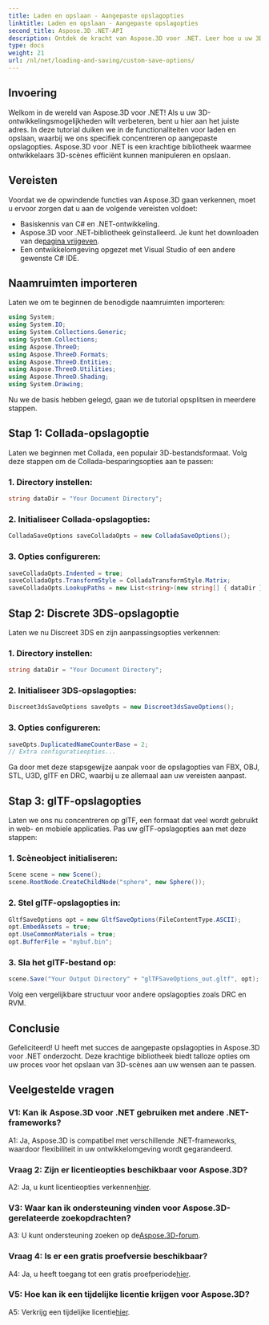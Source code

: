 ```yaml
---
title: Laden en opslaan - Aangepaste opslagopties
linktitle: Laden en opslaan - Aangepaste opslagopties
second_title: Aspose.3D .NET-API
description: Ontdek de kracht van Aspose.3D voor .NET. Leer hoe u uw 3D-scènebesparing kunt aanpassen met stapsgewijze handleidingen voor de formaten Collada, 3DS, FBX, OBJ, STL, U3D, glTF, DRC en RVM.
type: docs
weight: 21
url: /nl/net/loading-and-saving/custom-save-options/
---
```

## Invoering

Welkom in de wereld van Aspose.3D voor .NET! Als u uw 3D-ontwikkelingsmogelijkheden wilt verbeteren, bent u hier aan het juiste adres. In deze tutorial duiken we in de functionaliteiten voor laden en opslaan, waarbij we ons specifiek concentreren op aangepaste opslagopties. Aspose.3D voor .NET is een krachtige bibliotheek waarmee ontwikkelaars 3D-scènes efficiënt kunnen manipuleren en opslaan.

## Vereisten

Voordat we de opwindende functies van Aspose.3D gaan verkennen, moet u ervoor zorgen dat u aan de volgende vereisten voldoet:

- Basiskennis van C# en .NET-ontwikkeling.
-  Aspose.3D voor .NET-bibliotheek geïnstalleerd. Je kunt het downloaden van de[pagina vrijgeven](https://releases.aspose.com/3d/net/).
- Een ontwikkelomgeving opgezet met Visual Studio of een andere gewenste C# IDE.

## Naamruimten importeren

Laten we om te beginnen de benodigde naamruimten importeren:

```csharp
using System;
using System.IO;
using System.Collections.Generic;
using System.Collections;
using Aspose.ThreeD;
using Aspose.ThreeD.Formats;
using Aspose.ThreeD.Entities;
using Aspose.ThreeD.Utilities;
using Aspose.ThreeD.Shading;
using System.Drawing;
```

Nu we de basis hebben gelegd, gaan we de tutorial opsplitsen in meerdere stappen.

## Stap 1: Collada-opslagoptie

Laten we beginnen met Collada, een populair 3D-bestandsformaat. Volg deze stappen om de Collada-besparingsopties aan te passen:

### 1. Directory instellen:
   ```csharp
   string dataDir = "Your Document Directory";
   ```

### 2. Initialiseer Collada-opslagopties:
   ```csharp
   ColladaSaveOptions saveColladaOpts = new ColladaSaveOptions();
   ```

### 3. Opties configureren:
   ```csharp
   saveColladaOpts.Indented = true;
   saveColladaOpts.TransformStyle = ColladaTransformStyle.Matrix;
   saveColladaOpts.LookupPaths = new List<string>(new string[] { dataDir });
   ```

## Stap 2: Discrete 3DS-opslagoptie

Laten we nu Discreet 3DS en zijn aanpassingsopties verkennen:

### 1. Directory instellen:
   ```csharp
   string dataDir = "Your Document Directory";
   ```

### 2. Initialiseer 3DS-opslagopties:
   ```csharp
   Discreet3dsSaveOptions saveOpts = new Discreet3dsSaveOptions();
   ```

### 3. Opties configureren:
   ```csharp
   saveOpts.DuplicatedNameCounterBase = 2;
   // Extra configuratieopties...
   ```

Ga door met deze stapsgewijze aanpak voor de opslagopties van FBX, OBJ, STL, U3D, glTF en DRC, waarbij u ze allemaal aan uw vereisten aanpast.

## Stap 3: glTF-opslagopties

Laten we ons nu concentreren op glTF, een formaat dat veel wordt gebruikt in web- en mobiele applicaties. Pas uw glTF-opslagopties aan met deze stappen:

### 1. Scèneobject initialiseren:
   ```csharp
   Scene scene = new Scene();
   scene.RootNode.CreateChildNode("sphere", new Sphere());
   ```

### 2. Stel glTF-opslagopties in:
   ```csharp
   GltfSaveOptions opt = new GltfSaveOptions(FileContentType.ASCII);
   opt.EmbedAssets = true;
   opt.UseCommonMaterials = true;
   opt.BufferFile = "mybuf.bin";
   ```

### 3. Sla het glTF-bestand op:
   ```csharp
   scene.Save("Your Output Directory" + "glTFSaveOptions_out.gltf", opt);
   ```

Volg een vergelijkbare structuur voor andere opslagopties zoals DRC en RVM.

## Conclusie

Gefeliciteerd! U heeft met succes de aangepaste opslagopties in Aspose.3D voor .NET onderzocht. Deze krachtige bibliotheek biedt talloze opties om uw proces voor het opslaan van 3D-scènes aan uw wensen aan te passen.

## Veelgestelde vragen

### V1: Kan ik Aspose.3D voor .NET gebruiken met andere .NET-frameworks?

A1: Ja, Aspose.3D is compatibel met verschillende .NET-frameworks, waardoor flexibiliteit in uw ontwikkelomgeving wordt gegarandeerd.

### Vraag 2: Zijn er licentieopties beschikbaar voor Aspose.3D?

 A2: Ja, u kunt licentieopties verkennen[hier](https://purchase.aspose.com/buy).

### V3: Waar kan ik ondersteuning vinden voor Aspose.3D-gerelateerde zoekopdrachten?

 A3: U kunt ondersteuning zoeken op de[Aspose.3D-forum](https://forum.aspose.com/c/3d/18).

### Vraag 4: Is er een gratis proefversie beschikbaar?

 A4: Ja, u heeft toegang tot een gratis proefperiode[hier](https://releases.aspose.com/).

### V5: Hoe kan ik een tijdelijke licentie krijgen voor Aspose.3D?

 A5: Verkrijg een tijdelijke licentie[hier](https://purchase.aspose.com/temporary-license/).